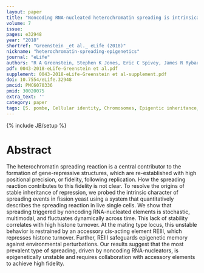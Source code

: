 ```yaml
---
layout: paper
title: "Noncoding RNA-nucleated heterochromatin spreading is intrinsically labile and requires accessory elements for epigenetic stability."
volume: 7
issue:
pages: e32948
year: "2018"
shortref: "Greenstein _et al._ eLife (2018)"
nickname: "heterochromatin-spreading-epigenetics"
journal: "eLife"
authors: "R A Greenstein, Stephen K Jones, Eric C Spivey, James R Rybarski, Ilya J Finkelstein, Bassem Al-Sady"
pdf: 0043-2018-eLife-Greenstein et al.pdf
supplement: 0043-2018-eLife-Greenstein et al-supplement.pdf
doi: 10.7554/eLife.32948
pmcid: PMC6070336
pmid: 30020075
extra_text: ''
category: paper
tags: [S. pombe, Cellular identity, Chromosomes, Epigentic inheritance, Gene expression, Heterochromatin spreading, Multigenerational single cell tracking]
---
```

{% include JB/setup %}

# Abstract

The heterochromatin spreading reaction is a central contributor to the formation of gene-repressive structures, which are re-established with high positional precision, or fidelity, following replication. How the spreading reaction contributes to this fidelity is not clear. To resolve the origins of stable inheritance of repression, we probed the intrinsic character of spreading events in fission yeast using a system that quantitatively describes the spreading reaction in live single cells. We show that spreading triggered by noncoding RNA-nucleated elements is stochastic, multimodal, and fluctuates dynamically across time. This lack of stability correlates with high histone turnover. At the mating type locus, this unstable behavior is restrained by an accessory cis-acting element REIII, which represses histone turnover. Further, REIII safeguards epigenetic memory against environmental perturbations. Our results suggest that the most prevalent type of spreading, driven by noncoding RNA-nucleators, is epigenetically unstable and requires collaboration with accessory elements to achieve high fidelity.
